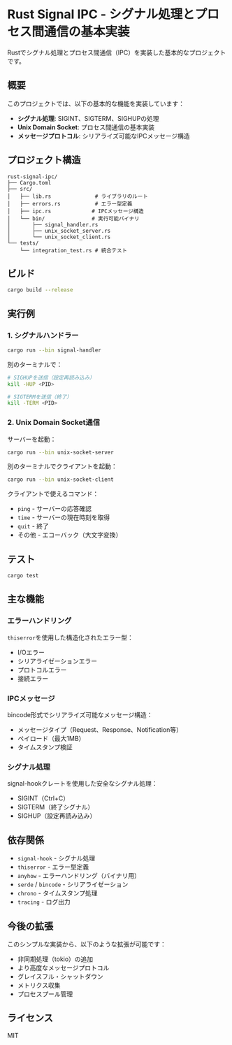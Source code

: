 # Rust Signal IPC - シグナル処理とプロセス間通信の基本実装

Rustでシグナル処理とプロセス間通信（IPC）を実装した基本的なプロジェクトです。

## 概要

このプロジェクトでは、以下の基本的な機能を実装しています：

- **シグナル処理**: SIGINT、SIGTERM、SIGHUPの処理
- **Unix Domain Socket**: プロセス間通信の基本実装
- **メッセージプロトコル**: シリアライズ可能なIPCメッセージ構造

## プロジェクト構造

```
rust-signal-ipc/
├── Cargo.toml
├── src/
│   ├── lib.rs              # ライブラリのルート
│   ├── errors.rs           # エラー型定義
│   ├── ipc.rs             # IPCメッセージ構造
│   └── bin/               # 実行可能バイナリ
│       ├── signal_handler.rs
│       ├── unix_socket_server.rs
│       └── unix_socket_client.rs
└── tests/
    └── integration_test.rs # 統合テスト
```

## ビルド

```bash
cargo build --release
```

## 実行例

### 1. シグナルハンドラー

```bash
cargo run --bin signal-handler
```

別のターミナルで：
```bash
# SIGHUPを送信（設定再読み込み）
kill -HUP <PID>

# SIGTERMを送信（終了）
kill -TERM <PID>
```

### 2. Unix Domain Socket通信

サーバーを起動：
```bash
cargo run --bin unix-socket-server
```

別のターミナルでクライアントを起動：
```bash
cargo run --bin unix-socket-client
```

クライアントで使えるコマンド：
- `ping` - サーバーの応答確認
- `time` - サーバーの現在時刻を取得
- `quit` - 終了
- その他 - エコーバック（大文字変換）

## テスト

```bash
cargo test
```

## 主な機能

### エラーハンドリング

`thiserror`を使用した構造化されたエラー型：
- I/Oエラー
- シリアライゼーションエラー
- プロトコルエラー
- 接続エラー

### IPCメッセージ

bincode形式でシリアライズ可能なメッセージ構造：
- メッセージタイプ（Request、Response、Notification等）
- ペイロード（最大1MB）
- タイムスタンプ検証

### シグナル処理

signal-hookクレートを使用した安全なシグナル処理：
- SIGINT（Ctrl+C）
- SIGTERM（終了シグナル）
- SIGHUP（設定再読み込み）

## 依存関係

- `signal-hook` - シグナル処理
- `thiserror` - エラー型定義
- `anyhow` - エラーハンドリング（バイナリ用）
- `serde` / `bincode` - シリアライゼーション
- `chrono` - タイムスタンプ処理
- `tracing` - ログ出力

## 今後の拡張

このシンプルな実装から、以下のような拡張が可能です：

- 非同期処理（tokio）の追加
- より高度なメッセージプロトコル
- グレイスフル・シャットダウン
- メトリクス収集
- プロセスプール管理

## ライセンス

MIT